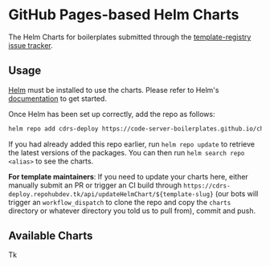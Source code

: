 # GitHub Pages-based Helm Charts

The Helm Charts for boilerplates submitted through the 
[template-registry issue tracker](https://github.com/com/code-server-boilerplates/template-registry/issues).

## Usage

[Helm](https://helm.sh) must be installed to use the charts. Please refer to
Helm's [documentation](https://helm.sh/docs) to get started.

Once Helm has been set up correctly, add the repo as follows:

```sh
helm repo add cdrs-deploy https://code-server-boilerplates.github.io/charts
```

If you had already added this repo earlier, run `helm repo update` to retrieve
the latest versions of the packages.  You can then run `helm search repo
<alias>` to see the charts.

**For template maintainers**: If you need to update your charts here, either
manually submit an PR or trigger an CI build through `https://cdrs-deploy.repohubdev.tk/api/updateHelmChart/${template-slug}`
(our bots will trigger an `workflow_dispatch` to clone the repo and copy the `charts` directory
or whatever directory you told us to pull from), commit and push.

## Available Charts

Tk

